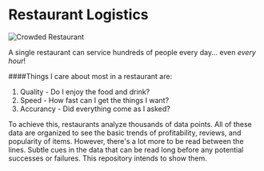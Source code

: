 # Restaurant Logistics

![Crowded Restaurant](https://goo.gl/images/hz6oYv)

A single restaurant can service hundreds of people every day... even _every hour_!


####Things I care about most in a restaurant are:

1. Quality - Do I enjoy the food and drink?    
2. Speed - How fast can I get the things I want?    
3. Accurancy - Did everything come as I asked?    

To achieve this, restaurants analyze thousands of data points. All of these data are organized to see the basic trends of profitability, reviews, and popularity of items. However, there's a lot more to be read between the lines. Subtle cues in the data that can be read long before any potential successes or failures. This repository intends to show them.  
